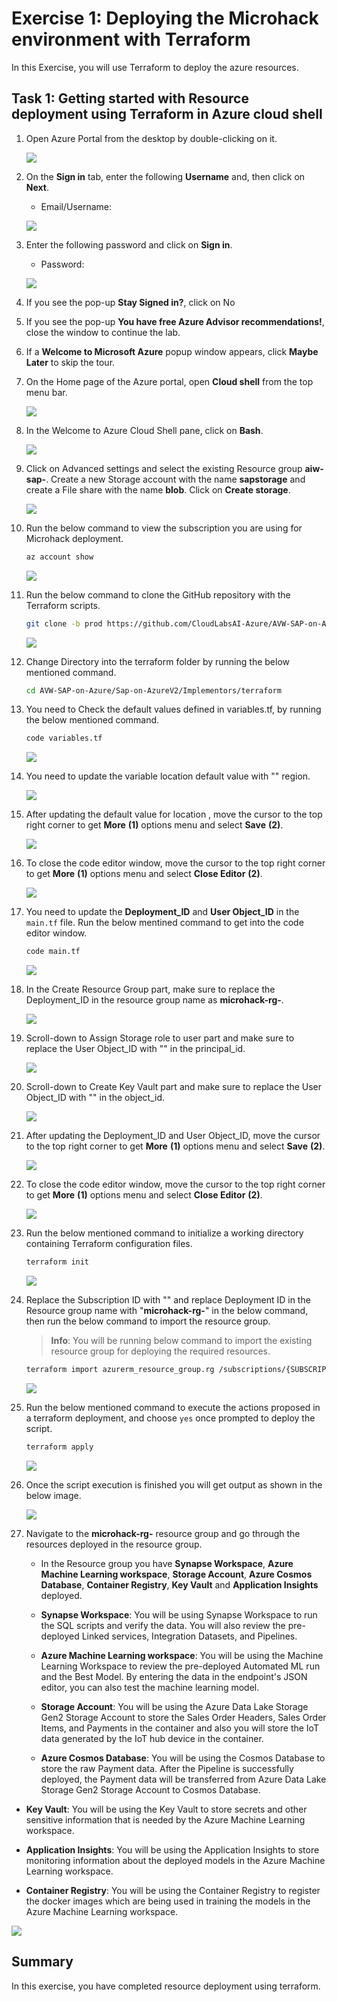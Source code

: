 # Exercise 1: Deploying the Microhack environment with Terraform

In this Exercise, you will use Terraform to deploy the azure resources.

## Task 1: Getting started with Resource deployment using Terraform in Azure cloud shell

1. Open Azure Portal from the desktop by double-clicking on it.
    
   ![](media/open-azure-portal.png)
   
2. On the **Sign in** tab, enter the following **Username** and, then click on **Next**. 

   * Email/Username: <inject key="AzureAdUserEmail"></inject>

   ![](media/email-login.png)

3. Enter the following password and click on **Sign in**.

   * Password: <inject key="AzureAdUserPassword"></inject>

   ![](media/password-login.png)

4. If you see the pop-up **Stay Signed in?**, click on No

5. If you see the pop-up **You have free Azure Advisor recommendations!**, close the window to continue the lab.

6. If a **Welcome to Microsoft Azure** popup window appears, click **Maybe Later** to skip the tour.

7. On the Home page of the Azure portal, open **Cloud shell** from the top menu bar.

   ![](media/open-cloud-shell.png)

8. In the Welcome to Azure Cloud Shell pane, click on **Bash**.

   ![](media/welcome-select-bash.png)

9. Click on Advanced settings and select the existing Resource group **aiw-sap-<inject key="DeploymentID" enableCopy="false"/>**. Create a new Storage account with the name **sapstorage<inject key="DeploymentID" enableCopy="false"/>** and create a File share with the name **blob**. Click on **Create storage**.

   ![](media/create-storageaccount.png)

10. Run the below command to view the subscription you are using for Microhack deployment.

    ```bash
    az account show
    ```
    
    ![](media/az-accountshow.png)
    
11. Run the below command to clone the GitHub repository with the Terraform scripts.

    ```bash
    git clone -b prod https://github.com/CloudLabsAI-Azure/AVW-SAP-on-Azure
    ```
    
    ![](media/gitrepo-clone.png)
    
12. Change Directory into the terraform folder by running the below mentioned command.

    ```bash
    cd AVW-SAP-on-Azure/Sap-on-AzureV2/Implementors/terraform
    ```
    
13. You need to Check the default values defined in variables.tf, by running the below mentioned command.

    ```bash
    code variables.tf
    ```
    
    ![](media/ex1-codevariables1.png)    

14. You need to update the variable location default value with "**<inject key="Region" />**" region.

    ![](media/ex1-region.png)
    
15. After updating the default value for location , move the cursor to the top right corner to get **More** **(1)** options menu and select **Save** **(2)**.

    ![](media/ex1-coderegionsave.png)
    
16. To close the code editor window, move the cursor to the top right corner to get **More** **(1)** options menu and select **Close Editor** **(2)**.

    ![](media/ex1-coderegionclose.png)    

17. You need to update the **Deployment_ID** and **User Object_ID** in the ```main.tf``` file. Run the below mentined command to get into the code editor window.
    
    ```bash
    code main.tf
    ```
    
    ![](media/ex1-codemain.png)
    
18. In the Create Resource Group part, make sure to replace the Deployment_ID in the resource group name as **microhack-rg-<inject key="DeploymentID" />**.

    ![](media/ex1-rgname.png)
        
19. Scroll-down to Assign Storage role to user part and make sure to replace the User Object_ID with "**<inject key="ObjectID" />**" in the principal_id.

    ![](media/ex-1objectid1.png)
    
20. Scroll-down to Create Key Vault part and make sure to replace the User Object_ID with "**<inject key="ObjectID" />**" in the object_id.

    ![](media/ex1-objectid2.png)
    
21. After updating the Deployment_ID and User Object_ID, move the cursor to the top right corner to get **More** **(1)** options menu and select **Save** **(2)**.

    ![](media/ex1-codesave.png)
    
22. To close the code editor window, move the cursor to the top right corner to get **More** **(1)** options menu and select **Close Editor** **(2)**.

    ![](media/ex1-codeclose.png)   

23. Run the below mentioned command to initialize a working directory containing Terraform configuration files.

    ```bash
    terraform init
    ```
    
    ![](media/terraform-init.png)

24. Replace the Subscription ID with "**<inject key="Subscription ID" />**" and replace Deployment ID in the Resource group name with "**microhack-rg-<inject key="DeploymentID" />**" in the below command, then run the below command to import the resource group.

    > **Info**: You will be running below command to import the existing resource group for deploying the required resources.

    ```bash
    terraform import azurerm_resource_group.rg /subscriptions/{SUBSCRIPTION_ID}/resourceGroups/microhack-rg-{DEPLOYMENT_ID}
    ```
    
    ![](media/ex1-importrg.png)
    
25. Run the below mentioned command to execute the actions proposed in a terraform deployment, and choose ```yes``` once prompted to deploy the script.

    ```bash
    terraform apply
    ```
  
    ![](media/enter-yes.png)
    
26. Once the script execution is finished you will get output as shown in the below image.

    ![](media/ex1-tdc.png)
    
27. Navigate to the **microhack-rg-<inject key="DeploymentID" enableCopy="false"/>** resource group and go through the resources deployed in the resource group.

    * In the Resource group you have **Synapse Workspace**, **Azure Machine Learning workspace**, **Storage Account**, **Azure Cosmos Database**, **Container Registry**, **Key Vault** and **Application Insights** deployed. 

    * **Synapse Workspace**: You will be using Synapse Workspace to run the SQL scripts and verify the data. You will also review the pre-deployed Linked services, Integration Datasets, and Pipelines. 

    * **Azure Machine Learning workspace**: You will be using the Machine Learning Workspace to review the pre-deployed Automated ML run and the Best Model. By entering the data in the endpoint's JSON editor, you can also test the machine learning model.

    * **Storage Account**: You will be using the Azure Data Lake Storage Gen2 Storage Account to store the Sales Order Headers, Sales Order Items, and Payments in the container and also you will store the IoT data generated by the IoT hub device in the container.

    * **Azure Cosmos Database**: You will be using the Cosmos Database to store the raw Payment data. After the Pipeline is successfully deployed, the Payment data will be transferred from Azure Data Lake Storage Gen2 Storage Account to Cosmos Database.

   * **Key Vault**: You will be using the Key Vault to store secrets and other sensitive information that is needed by the Azure Machine Learning workspace.

   * **Application Insights**: You will be using the Application Insights to store monitoring information about the deployed models in the Azure Machine Learning workspace.

   * **Container Registry**: You will be using the Container Registry to register the docker images which are being used in training the models in the Azure Machine Learning workspace.

   ![](media/ex1-rgoverview.png)
    
## Summary

In this exercise, you have completed resource deployment using terraform.
   
